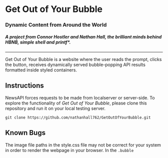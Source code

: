 # Get Out of Your Bubble
### Dynamic Content from Around the World
##### A project from Connor Hostler and Nathan Hall, the brilliant minds behind HBNB, simple shell and printf*.
---

Get Out of Your Bubble is a website where the user reads the prompt, clicks the button, receives dynamically served bubble-popping API results formatted inside styled containers.

## Instructions
NewsAPI forces requests to be made from localserver or server-side. To explore the functionality of *Get Out of Your Bubble*, please clone this repository and run it on your local testing server.

```
git clone https://github.com/nathanhall762/GetOutOfYourBubble.git
```
## Known Bugs
The image file paths in the style.css file may not be correct for your system in order to render the webpage in your browser. In the ```.bubble```
